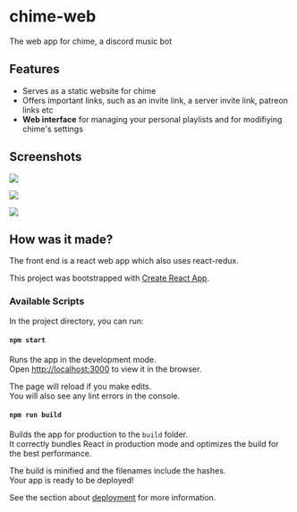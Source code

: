 # chime-web
The web app for chime, a discord music bot

## Features
* Serves as a static website for chime
* Offers important links, such as an invite link, a server invite link, patreon links etc
* **Web interface** for managing your personal playlists and for modifiying chime's settings


## Screenshots
![](https://i.imgur.com/HYr2xjO.png)

![](https://i.imgur.com/xT55Abd.png)

![](https://i.imgur.com/ohT9TdG.png)


## How was it made?
The front end is a react web app which also uses react-redux.

This project was bootstrapped with [Create React App](https://github.com/facebook/create-react-app).

### Available Scripts

In the project directory, you can run:

#### `npm start`

Runs the app in the development mode.<br />
Open [http://localhost:3000](http://localhost:3000) to view it in the browser.

The page will reload if you make edits.<br />
You will also see any lint errors in the console.

#### `npm run build`

Builds the app for production to the `build` folder.<br />
It correctly bundles React in production mode and optimizes the build for the best performance.

The build is minified and the filenames include the hashes.<br />
Your app is ready to be deployed!

See the section about [deployment](https://facebook.github.io/create-react-app/docs/deployment) for more information.
